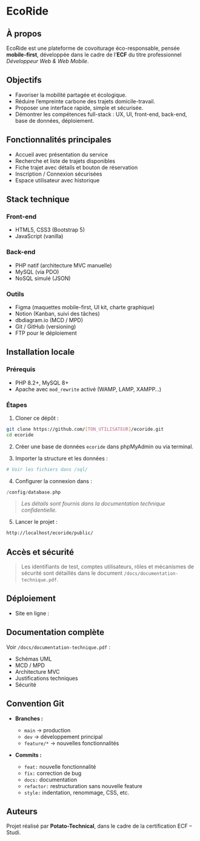 # EcoRide

## À propos

EcoRide est une plateforme de covoiturage éco-responsable, pensée **mobile-first**, développée dans le cadre de l’**ECF** du titre professionnel *Développeur Web & Web Mobile*.

## Objectifs

- Favoriser la mobilité partagée et écologique.
- Réduire l’empreinte carbone des trajets domicile-travail.
- Proposer une interface rapide, simple et sécurisée.
- Démontrer les compétences full-stack : UX, UI, front-end, back-end, base de données, déploiement.

## Fonctionnalités principales

- Accueil avec présentation du service
- Recherche et liste de trajets disponibles
- Fiche trajet avec détails et bouton de réservation
- Inscription / Connexion sécurisées
- Espace utilisateur avec historique

## Stack technique

### Front-end

- HTML5, CSS3 (Bootstrap 5)
- JavaScript (vanilla)

### Back-end

- PHP natif (architecture MVC manuelle)
- MySQL (via PDO)
- NoSQL simulé (JSON)

### Outils

- Figma (maquettes mobile-first, UI kit, charte graphique)
- Notion (Kanban, suivi des tâches)
- dbdiagram.io (MCD / MPD)
- Git / GitHub (versioning)
- FTP pour le déploiement

## Installation locale

### Prérequis

- PHP 8.2+, MySQL 8+
- Apache avec `mod_rewrite` activé (WAMP, LAMP, XAMPP…)

### Étapes

1. Cloner ce dépôt :
```bash
git clone https://github.com/[TON_UTILISATEUR]/ecoride.git
cd ecoride
```

2. Créer une base de données `ecoride` dans phpMyAdmin ou via terminal.

3. Importer la structure et les données :
```bash
# Voir les fichiers dans /sql/
```

4. Configurer la connexion dans :
```php
/config/database.php
```
> *Les détails sont fournis dans la documentation technique confidentielle.*

5. Lancer le projet :
```bash
http://localhost/ecoride/public/
```

## Accès et sécurité

> Les identifiants de test, comptes utilisateurs, rôles et mécanismes de sécurité sont détaillés dans le document `/docs/documentation-technique.pdf`.

## Déploiement

- Site en ligne :

## Documentation complète

Voir `/docs/documentation-technique.pdf` :
- Schémas UML
- MCD / MPD
- Architecture MVC
- Justifications techniques
- Sécurité

## Convention Git

- **Branches :**
  - `main` → production
  - `dev` → développement principal
  - `feature/*` → nouvelles fonctionnalités

- **Commits :**
  - `feat:` nouvelle fonctionnalité
  - `fix:` correction de bug
  - `docs:` documentation
  - `refactor:` restructuration sans nouvelle feature
  - `style:` indentation, renommage, CSS, etc.

## Auteurs

Projet réalisé par **Potato-Technical**, dans le cadre de la certification ECF – Studi.

